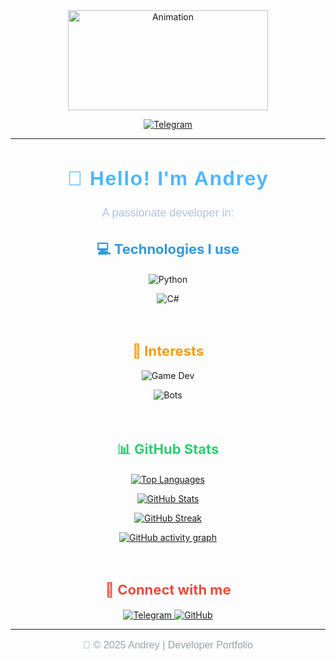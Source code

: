 <!-- Основная анимация -->
<div align="center">
  <img src="https://media2.giphy.com/media/bMyW51TS3QVVIPulMG/giphy.gif?cid=6c09b95287bj7rj2v93ecrn3166y6fah0res9fj1dqt6qkae&ep=v1_internal_gif_by_id&rid=giphy.gif&ct=g" alt="Animation" width="320" height="160">
</div>

<!-- Telegram кнопка -->
<p align="center">
  <a href="https://t.me/bioFoxKK">
    <img src="https://img.shields.io/badge/Telegram-Join%20Me!-0088cc?style=for-the-badge&logo=telegram&logoColor=white" alt="Telegram">
  </a>
</p>

<hr>

<!-- Заголовок -->
<h2 align="center" style="font-family: 'Poppins', sans-serif; font-size: 32px; color: #4db8ff; font-weight: bold; letter-spacing: 1.5px;">
  👋 Hello! I'm Andrey
</h2>

<p align="center" style="font-family: 'Montserrat', sans-serif; font-size: 18px; color: #b0c4de;">
  A passionate developer in:
</p>

<!-- Языки разработки -->
<h2 align="center" style="font-size: 22px; color: #3498db;">💻 Technologies I use</h2>
<p align="center">
  <img src="https://img.shields.io/badge/Python-3776AB?style=for-the-badge&logo=python&logoColor=white" alt="Python">
</p>
<p align="center">
  <img src="https://img.shields.io/badge/C%23-239120?style=for-the-badge&logo=c-sharp&logoColor=white" alt="C#">
</p>

<!-- Разделитель -->
<br>

<!-- Интересы -->
<h2 align="center" style="font-size: 22px; color: #f39c12;">🌟 Interests</h2>
<p align="center">
  <img src="https://img.shields.io/badge/Game%20Development-Unity-000000?style=for-the-badge&logo=unity&logoColor=white" alt="Game Dev">
</p>
<p align="center">
  <img src="https://img.shields.io/badge/Bots%20&%20Automation-Python-3776AB?style=for-the-badge&logo=python&logoColor=white" alt="Bots">
</p>

<!-- Разделитель -->
<br>

<!-- GitHub Статистика -->
<h2 align="center" style="font-size: 22px; color: #2ecc71;">📊 GitHub Stats</h2>
<p align="center">
  <a href="https://github-readme-stats.vercel.app/api/top-langs/?username=FoxikkS&layout=compact&theme=tokyonight&hide_border=true&langs_count=6">
    <img src="https://github-readme-stats.vercel.app/api/top-langs/?username=FoxikkS&layout=compact&theme=tokyonight&hide_border=true&langs_count=6" alt="Top Languages" />
  </a>
</p>
<p align="center">
  <a href="https://github-readme-stats.vercel.app/api?username=FoxikkS&show_icons=true&theme=tokyonight&hide_border=true">
    <img src="https://github-readme-stats.vercel.app/api?username=FoxikkS&show_icons=true&theme=tokyonight&hide_border=true" alt="GitHub Stats" />
  </a>
</p>
<p align="center">
  <a href="https://github-readme-streak-stats.herokuapp.com/?user=FoxikkS&theme=tokyonight&hide_border=true">
    <img src="https://github-readme-streak-stats.herokuapp.com/?user=FoxikkS&theme=tokyonight&hide_border=true" alt="GitHub Streak" />
  </a>
</p>

<!-- Граф активности -->
<p align="center">
  <a href="https://github-readme-activity-graph.vercel.app/graph?username=FoxikkS&bg_color=0d1117&color=79ff97&line=00ff00&point=79ff97&area=true&hide_border=true">
    <img src="https://github-readme-activity-graph.vercel.app/graph?username=FoxikkS&bg_color=0d1117&color=79ff97&line=00ff00&point=79ff97&area=true&hide_border=true" alt="GitHub activity graph" />
  </a>
</p>

<!-- Разделитель -->
<br>

<!-- Соцсети -->
<h2 align="center" style="font-size: 22px; color: #e74c3c;">🔗 Connect with me</h2>
<p align="center">
  <a href="https://t.me/bioFoxKK" target="_blank">
    <img src="https://img.shields.io/badge/Telegram-1DA1F2?style=for-the-badge&logo=telegram&logoColor=white" alt="Telegram">
  </a>
  <a href="https://github.com/FoxikkS" target="_blank">
    <img src="https://img.shields.io/badge/GitHub-181717?style=for-the-badge&logo=github&logoColor=white" alt="GitHub">
  </a>
</p>

<!-- Footer -->
<hr>
<p align="center" style="font-family: 'Montserrat', sans-serif; font-size: 16px; color: #95a5a6;">
  🚀 © 2025 Andrey | Developer Portfolio
</p>
